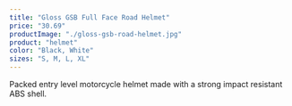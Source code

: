 ```yaml
---
title: "Gloss GSB Full Face Road Helmet"
price: "30.69"
productImage: "./gloss-gsb-road-helmet.jpg"
product: "helmet"
color: "Black, White"
sizes: "S, M, L, XL"
---
```

Packed entry level motorcycle helmet made with a strong impact resistant ABS shell.